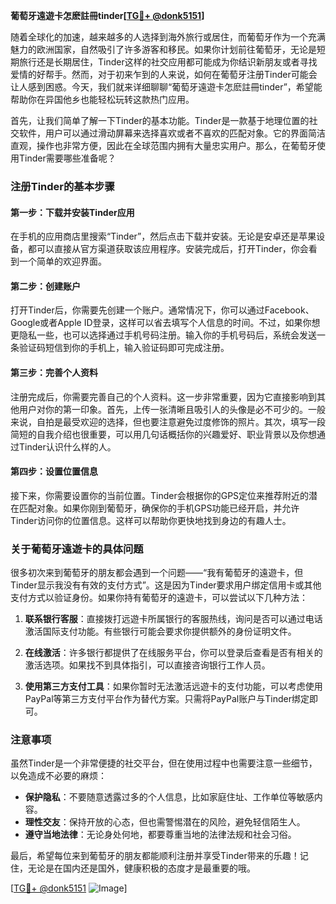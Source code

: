 **葡萄牙遠遊卡怎麽註冊tinder[[TG💪+ @donk5151](https://t.me/s/donk5151)]**

随着全球化的加速，越来越多的人选择到海外旅行或居住，而葡萄牙作为一个充满魅力的欧洲国家，自然吸引了许多游客和移民。如果你计划前往葡萄牙，无论是短期旅行还是长期居住，Tinder这样的社交应用都可能成为你结识新朋友或者寻找爱情的好帮手。然而，对于初来乍到的人来说，如何在葡萄牙注册Tinder可能会让人感到困惑。今天，我们就来详细聊聊“葡萄牙遠遊卡怎麽註冊tinder”，希望能帮助你在异国他乡也能轻松玩转这款热门应用。

首先，让我们简单了解一下Tinder的基本功能。Tinder是一款基于地理位置的社交软件，用户可以通过滑动屏幕来选择喜欢或者不喜欢的匹配对象。它的界面简洁直观，操作也非常方便，因此在全球范围内拥有大量忠实用户。那么，在葡萄牙使用Tinder需要哪些准备呢？

### 注册Tinder的基本步骤

#### 第一步：下载并安装Tinder应用
在手机的应用商店里搜索“Tinder”，然后点击下载并安装。无论是安卓还是苹果设备，都可以直接从官方渠道获取该应用程序。安装完成后，打开Tinder，你会看到一个简单的欢迎界面。

#### 第二步：创建账户
打开Tinder后，你需要先创建一个账户。通常情况下，你可以通过Facebook、Google或者Apple ID登录，这样可以省去填写个人信息的时间。不过，如果你想更隐私一些，也可以选择通过手机号码注册。输入你的手机号码后，系统会发送一条验证码短信到你的手机上，输入验证码即可完成注册。

#### 第三步：完善个人资料
注册完成后，你需要完善自己的个人资料。这一步非常重要，因为它直接影响到其他用户对你的第一印象。首先，上传一张清晰且吸引人的头像是必不可少的。一般来说，自拍是最受欢迎的选择，但也要注意避免过度修饰的照片。其次，填写一段简短的自我介绍也很重要，可以用几句话概括你的兴趣爱好、职业背景以及你想通过Tinder认识什么样的人。

#### 第四步：设置位置信息
接下来，你需要设置你的当前位置。Tinder会根据你的GPS定位来推荐附近的潜在匹配对象。如果你刚到葡萄牙，确保你的手机GPS功能已经开启，并允许Tinder访问你的位置信息。这样可以帮助你更快地找到身边的有趣人士。

### 关于葡萄牙遠遊卡的具体问题

很多初次来到葡萄牙的朋友都会遇到一个问题——“我有葡萄牙的遠遊卡，但Tinder显示我没有有效的支付方式”。这是因为Tinder要求用户绑定信用卡或其他支付方式以验证身份。如果你持有葡萄牙的遠遊卡，可以尝试以下几种方法：

1. **联系银行客服**：直接拨打远遊卡所属银行的客服热线，询问是否可以通过电话激活国际支付功能。有些银行可能会要求你提供额外的身份证明文件。

2. **在线激活**：许多银行都提供了在线服务平台，你可以登录后查看是否有相关的激活选项。如果找不到具体指引，可以直接咨询银行工作人员。

3. **使用第三方支付工具**：如果你暂时无法激活远遊卡的支付功能，可以考虑使用PayPal等第三方支付平台作为替代方案。只需将PayPal账户与Tinder绑定即可。

### 注意事项

虽然Tinder是一个非常便捷的社交平台，但在使用过程中也需要注意一些细节，以免造成不必要的麻烦：

- **保护隐私**：不要随意透露过多的个人信息，比如家庭住址、工作单位等敏感内容。
- **理性交友**：保持开放的心态，但也需警惕潜在的风险，避免轻信陌生人。
- **遵守当地法律**：无论身处何地，都要尊重当地的法律法规和社会习俗。

最后，希望每位来到葡萄牙的朋友都能顺利注册并享受Tinder带来的乐趣！记住，无论是在国内还是国外，健康积极的态度才是最重要的哦。

[[TG💪+ @donk5151](https://t.me/s/donk5151) ![Image](https://i.postimg.cc/rwNCRYN7/Snipaste-2025-04-30-17-27-05.png)]